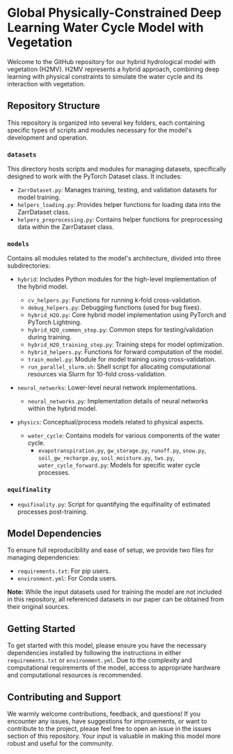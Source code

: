 # Global Physically-Constrained Deep Learning Water Cycle Model with Vegetation

Welcome to the GitHub repository for our hybrid hydrological model with vegetation (H2MV). H2MV represents a hybrid approach, combining deep learning with physical constraints to simulate the water cycle and its interaction with vegetation.

## Repository Structure

This repository is organized into several key folders, each containing specific types of scripts and modules necessary for the model's development and operation.

### `datasets`

This directory hosts scripts and modules for managing datasets, specifically designed to work with the PyTorch Dataset class. It includes:

- `ZarrDataset.py`: Manages training, testing, and validation datasets for model training.
- `helpers_loading.py`: Provides helper functions for loading data into the ZarrDataset class.
- `helpers_preprocessing.py`: Contains helper functions for preprocessing data within the ZarrDataset class.

### `models`

Contains all modules related to the model's architecture, divided into three subdirectories:

- `hybrid`: Includes Python modules for the high-level implementation of the hybrid model.
  - `cv_helpers.py`: Functions for running k-fold cross-validation.
  - `debug_helpers.py`: Debugging functions (used for bug fixes).
  - `hybrid_H2O.py`: Core hybrid model implementation using PyTorch and PyTorch Lightning.
  - `hybrid_H2O_common_step.py`: Common steps for testing/validation during training.
  - `hybrid_H2O_training_step.py`: Training steps for model optimization.
  - `hybrid_helpers.py`: Functions for forward computation of the model.
  - `train_model.py`: Module for model training using cross-validation.
  - `run_parallel_slurm.sh`: Shell script for allocating computational resources via Slurm for 10-fold cross-validation.

- `neural_networks`: Lower-level neural network implementations.
  - `neural_networks.py`: Implementation details of neural networks within the hybrid model.

- `physics`: Conceptual/process models related to physical aspects.
  - `water_cycle`: Contains models for various components of the water cycle.
    - `evapotranspiration.py`, `gw_storage.py`, `runoff.py`, `snow.py`, `soil_gw_recharge.py`, `soil_moisture.py`, `tws.py`, `water_cycle_forward.py`: Models for specific water cycle processes.

### `equifinality`

- `equifinality.py`: Script for quantifying the equifinality of estimated processes post-training.

## Model Dependencies

To ensure full reproducibility and ease of setup, we provide two files for managing dependencies:

- `requirements.txt`: For pip users.
- `environment.yml`: For Conda users.

**Note:** While the input datasets used for training the model are not included in this repository, all referenced datasets in our paper can be obtained from their original sources.

## Getting Started

To get started with this model, please ensure you have the necessary dependencies installed by following the instructions in either `requirements.txt` or `environment.yml`. Due to the complexity and computational requirements of the model, access to appropriate hardware and computational resources is recommended.

## Contributing and Support

We warmly welcome contributions, feedback, and questions! If you encounter any issues, have suggestions for improvements, or want to contribute to the project, please feel free to open an issue in the issues section of this repository. Your input is valuable in making this model more robust and useful for the community.